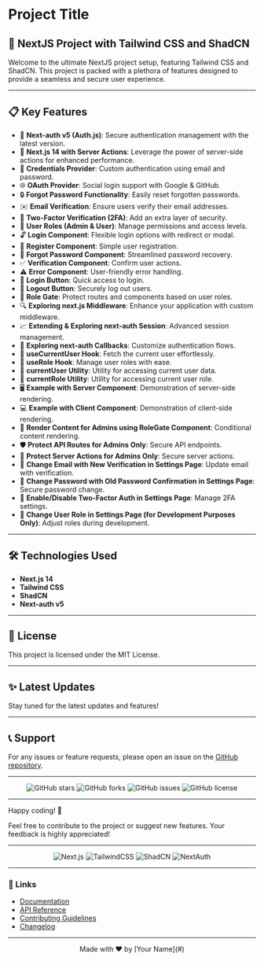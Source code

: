 # Project Title

## 🚀 NextJS Project with Tailwind CSS and ShadCN

Welcome to the ultimate NextJS project setup, featuring Tailwind CSS and ShadCN. This project is packed with a plethora of features designed to provide a seamless and secure user experience.

---

## 📋 Key Features

- 🔐 **Next-auth v5 (Auth.js)**: Secure authentication management with the latest version.
- 🚀 **Next.js 14 with Server Actions**: Leverage the power of server-side actions for enhanced performance.
- 🔑 **Credentials Provider**: Custom authentication using email and password.
- 🌐 **OAuth Provider**: Social login support with Google & GitHub.
- 🔒 **Forgot Password Functionality**: Easily reset forgotten passwords.
- ✉️ **Email Verification**: Ensure users verify their email addresses.
- 📱 **Two-Factor Verification (2FA)**: Add an extra layer of security.
- 👥 **User Roles (Admin & User)**: Manage permissions and access levels.
- 🔓 **Login Component**: Flexible login options with redirect or modal.
- 📝 **Register Component**: Simple user registration.
- 🤔 **Forgot Password Component**: Streamlined password recovery.
- ✅ **Verification Component**: Confirm user actions.
- ⚠️ **Error Component**: User-friendly error handling.
- 🔘 **Login Button**: Quick access to login.
- 🚪 **Logout Button**: Securely log out users.
- 🚧 **Role Gate**: Protect routes and components based on user roles.
- 🔍 **Exploring next.js Middleware**: Enhance your application with custom middleware.
- 📈 **Extending & Exploring next-auth Session**: Advanced session management.
- 🔄 **Exploring next-auth Callbacks**: Customize authentication flows.
- 👤 **useCurrentUser Hook**: Fetch the current user effortlessly.
- 🛂 **useRole Hook**: Manage user roles with ease.
- 🧑 **currentUser Utility**: Utility for accessing current user data.
- 👮 **currentRole Utility**: Utility for accessing current user role.
- 🖥️ **Example with Server Component**: Demonstration of server-side rendering.
- 💻 **Example with Client Component**: Demonstration of client-side rendering.
- 👑 **Render Content for Admins using RoleGate Component**: Conditional content rendering.
- 🛡️ **Protect API Routes for Admins Only**: Secure API endpoints.
- 🔐 **Protect Server Actions for Admins Only**: Secure server actions.
- 📧 **Change Email with New Verification in Settings Page**: Update email with verification.
- 🔑 **Change Password with Old Password Confirmation in Settings Page**: Secure password change.
- 🔔 **Enable/Disable Two-Factor Auth in Settings Page**: Manage 2FA settings.
- 🔄 **Change User Role in Settings Page (for Development Purposes Only)**: Adjust roles during development.

---

## 🛠️ Technologies Used

- **Next.js 14**
- **Tailwind CSS**
- **ShadCN**
- **Next-auth v5**

---

## 📝 License

This project is licensed under the MIT License.

---

## ✨ Latest Updates

Stay tuned for the latest updates and features!

---

## 📞 Support

For any issues or feature requests, please open an issue on the [GitHub repository](#).

---

<div align="center">
  <img src="https://img.shields.io/github/stars/your-repo" alt="GitHub stars">
  <img src="https://img.shields.io/github/forks/your-repo" alt="GitHub forks">
  <img src="https://img.shields.io/github/issues/your-repo" alt="GitHub issues">
  <img src="https://img.shields.io/github/license/your-repo" alt="GitHub license">
</div>

---

Happy coding! 🚀

Feel free to contribute to the project or suggest new features. Your feedback is highly appreciated!

---

<div align="center">
  <img src="https://img.shields.io/badge/Next.js-14-blue" alt="Next.js">
  <img src="https://img.shields.io/badge/TailwindCSS-2-green" alt="TailwindCSS">
  <img src="https://img.shields.io/badge/ShadCN-1-red" alt="ShadCN">
  <img src="https://img.shields.io/badge/NextAuth-5-yellow" alt="NextAuth">
</div>

---

### 🔗 Links

- [Documentation](#)
- [API Reference](#)
- [Contributing Guidelines](#)
- [Changelog](#)

---

<div align="center">
  Made with ❤️ by [Your Name](#)
</div>
